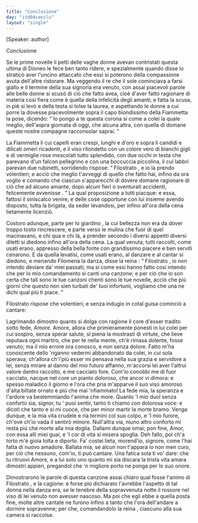 ```yaml
---
title: "Conclusione"
day: "itd04conclu"
layout: "single"
---
```

<html>
 <head>
 </head>
 <body>
  <div id="d04conclu" type="conclusion" who="author">
   <p>
    [Speaker: author]
   </p>
   <head>
    Conclusione
   </head>
   <p>
    <milestone id="p04970001"/>
    Se le prime novelle li petti delle vaghe donne avevan contristati questa ultima di
    <name persref="dioneo" type="person">
     Dioneo
    </name>
    le fece ben tanto ridere, e spezialmente quando disse lo stratic&ograve; aver l'uncino attaccato che essi si poterono della compassione avuta dell'altre ristorare.
    <milestone id="p04970002"/>
    Ma veggendo il
    <name persref="filostrato" type="person">
     re
    </name>
    che il sole cominciava a farsi giallo e il termine della sua signoria era venuto, con assai piacevoli parole alle belle donne si scus&ograve; di ci&ograve; che fatto avea, cio&egrave; d'aver fatto ragionare di materia cos&iacute; fiera come &egrave; quella della infelicit&agrave; degli amanti; e fatta la scusa, in pi&egrave; si lev&ograve; e della testa si tolse la laurea, e aspettando le donne a cui porre la dovesse piacevolmente sopra il capo biondissimo della
    <name persref="fiammetta" type="person">
     Fiammetta
    </name>
    la pose, dicendo:
    <milestone id="p04970003"/>
    <q direct="unspecified" who="filostrato">
     Io pongo a te questa corona s&iacute; come a colei la quale meglio, dell'aspra giornata di oggi, che alcuna altra, con quella di domane queste nostre compagne racconsolar saprai.
    </q>
   </p>
   <p>
    <milestone id="p04970004"/>
    La
    <name persref="fiammetta" type="person">
     Fiammetta
    </name>
    li cui capelli eran crespi, lunghi e d'oro e sopra li candidi e dilicati omeri ricadenti, e il viso ritondetto con un colore vero di bianchi gigli e di vermiglie rose mescolati tutto splendido, con due occhi in testa che parevano d'un falcon pellegrino e con una boccuccia piccolina, li cui labbri parevan due rubinetti,
    <milestone id="p04970005"/>
    sorridendo rispose:
    <milestone/>
    <q direct="unspecified" who="fiammetta">
     <name persref="filostrato" type="person">
      Filostrato
     </name>
     , e io la prendo volentieri; e acci&ograve; che meglio t'avveggi di quello che fatto hai, infino da ora voglio e comando che ciascun s'apparecchi di dovere domane ragionare
     <seg type="topic">
      di ci&ograve; che ad alcuno amante, dopo alcuni fieri o sventurati accidenti, felicemente avvenisse
     </seg>
     .
    </q>
    <milestone id="p04970006"/>
    La qual proposizione a tutti piacque: e essa, fattosi il siniscalco venire, e delle cose opportune con lui insieme avendo disposto, tutta la brigata, da seder levandosi, per infino all'ora della cena lietamente licenzi&ograve;.
   </p>
   <p>
    <milestone id="p04970007"/>
    Costoro adunque, parte per lo
    <name placeref="giardinobrigata-01" type="place">
     giardino
    </name>
    , la cui bellezza non era da dover troppo tosto rincrescere, e parte verso le
    <name placeref="mulinibrigata-01" type="place">
     mulina
    </name>
    che fuor di quel macinavano, e chi qua e chi l&agrave;, a prender secondo i diversi appetiti diversi diletti si diedono infino all'ora della cena.
    <milestone id="p04970008"/>
    La qual venuta, tutti raccolti, come usati erano, appresso della
    <name placeref="fontebrigata-01" type="place">
     bella fonte
    </name>
    con grandissimo piacere e ben serviti cenarono. E da quella levatisi, come usati erano, al danzare e al cantar si diedono, e menando
    <name persref="filomena" type="person">
     Filomena
    </name>
    la danza, disse la
    <name persref="fiammetta" type="person">
     reina
    </name>
    :
    <milestone id="p04970009"/>
    <q direct="unspecified" who="fiammetta">
     <name persref="filostrato" type="person">
      Filostrato
     </name>
     , io non intendo deviare da' miei passati; ma s&iacute; come essi hanno fatto cos&iacute; intendo che per lo mio comandamento si canti una canzone; e per ci&ograve; che io son certa che tali sono le tue canzoni chenti sono le tue novelle, acci&ograve; che pi&uacute; giorni che questo non sien turbati de' tuoi infortunii, vogliamo che una ne dichi qual pi&uacute; ti piace.
    </q>
   </p>
   <p>
    <milestone id="p04970010"/>
    <name persref="filostrato" type="person">
     Filostrato
    </name>
    rispose che volentieri; e senza indugio in cotal guisa cominci&ograve; a cantare:
   </p>
   <div3 type="song" who="filostrato">
    <lg>
     <milestone id="p04970011"/>
     <l>
      Lagrimando dimostro
     </l>
     <l>
      quanto si dolga con ragione il core
     </l>
     <l>
      d'esser tradito sotto fede, Amore.
     </l>
    </lg>
    <lg>
     <milestone id="p04970012"/>
     <l>
      Amore, allora che primieramente
     </l>
     <l>
      ponesti in lui colei per cui sospiro,
     </l>
     <l>
      senza sperar salute,
     </l>
     <l>
      s&iacute; piena la mostrasti di virtute,
     </l>
     <l>
      che lieve reputava ogni martiro,
     </l>
     <l>
      che per te nella mente,
     </l>
     <l>
      ch'&egrave; rimasa dolente,
     </l>
     <l>
      fosse venuto; ma il mio errore
     </l>
     <l>
      ora conosco, e non senza dolore.
     </l>
    </lg>
    <lg>
     <milestone id="p04970013"/>
     <l>
      Fatto m'ha conoscente dello 'nganno
     </l>
     <l>
      vedermi abbandonato da colei,
     </l>
     <l>
      in cui sola sperava;
     </l>
     <l>
      ch'allora ch'i'pi&uacute; esser mi pensava
     </l>
     <l>
      nella sua grazia e servidore a lei,
     </l>
     <l>
      senza mirare al danno
     </l>
     <l>
      del mio futuro affanno,
     </l>
     <l>
      m'accorsi lei aver l'altrui valore
     </l>
     <l>
      dentro raccolto, e me cacciato fore.
     </l>
    </lg>
    <lg>
     <milestone id="p04970014"/>
     <l>
      Com'io conobbi me di fuor cacciato,
     </l>
     <l>
      nacque nel core un pianto doloroso,
     </l>
     <l>
      che ancor vi dimora:
     </l>
     <l>
      e spesso maladico il giorno e l'ora
     </l>
     <l>
      che pria m'apparve il suo viso amoroso
     </l>
     <l>
      d'alta biltate ornato
     </l>
     <l>
      e pi&uacute; che mai 'nfiammato!
     </l>
     <l>
      La fede mia, la speranza e l'ardore
     </l>
     <l>
      va bestemmiando l'anima che more.
     </l>
    </lg>
    <lg>
     <milestone id="p04970015"/>
     <l>
      Quanto 'l mio duol senza conforto sia,
     </l>
     <l>
      signor, tu ' puoi sentir, tanto ti chiamo
     </l>
     <l>
      con dolorosa voce:
     </l>
     <l>
      e dicoti che tanto e s&iacute; mi cuoce,
     </l>
     <l>
      che per minor martir la morte bramo.
     </l>
     <l>
      Venga dunque, e la mia
     </l>
     <l>
      vita crudele e ria
     </l>
     <l>
      termini col suo colpo, e 'l mio furore,
     </l>
     <l>
      ch'ove ch'io vada il sentir&ograve; minore.
     </l>
    </lg>
    <lg>
     <milestone id="p04970016"/>
     <l>
      Null'altra via, niuno altro conforto
     </l>
     <l>
      mi resta pi&uacute; che morte alla mia doglia.
     </l>
     <l>
      Dallami dunque omai;
     </l>
     <l>
      pon fine, Amor, con essa alli miei guai,
     </l>
     <l>
      e 'l cor di vita s&iacute; misera spoglia.
     </l>
     <l>
      Deh fallo, poi ch'a torto
     </l>
     <l>
      m'&egrave; gioia tolta e diporto.
     </l>
     <l>
      Fa' costei lieta, morend'io, signore,
     </l>
     <l>
      come l'hai fatta di nuovo amadore.
     </l>
    </lg>
    <lg>
     <milestone id="p04970017"/>
     <l>
      Ballata mia, se alcun non t'appara
     </l>
     <l>
      io non men curo, per ci&ograve; che nessuno,
     </l>
     <l>
      com'io, ti pu&ograve; cantare.
     </l>
     <l>
      Una fatica sola ti vo' dare:
     </l>
     <l>
      che tu ritruovi Amore, e a lui solo uno
     </l>
     <l>
      quanto mi sia discara
     </l>
     <l>
      la trista vita amara
     </l>
     <l>
      dimostri appien, pregandol che 'n migliore
     </l>
     <l>
      porto ne ponga per lo suo onore.
     </l>
    </lg>
   </div3>
   <p>
    <milestone id="p04970018"/>
    Dimostrarono le parole di questa canzone assai chiaro qual fosse l'animo di
    <name persref="filostrato" type="person">
     Filostrato
    </name>
    , e la cagione: e forse pi&uacute; dichiarato l'avrebbe l'aspetto di tal donna nella danza era, se le tenebre della sopravvenuta notte il rossore nel viso di lei venuto non avesser nascoso. Ma poi che egli ebbe a quella posta fine, molte altre cantate ne furono infino a tanto che l'ora dell'andare a dormire sopravenne; per che, comandandolo la
    <name persref="fiammetta" type="person">
     reina
    </name>
    , ciascuno alla sua camera si raccolse.
   </p>
  </div>
 </body>
</html>